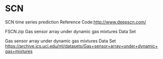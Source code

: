 # SCN
SCN time series prediction
Reference Code:http://www.deepscn.com/

FSCN.zip Gas sensor array under dynamic gas mixtures Data Set



Gas sensor array under dynamic gas mixtures Data Set
https://archive.ics.uci.edu/ml/datasets/Gas+sensor+array+under+dynamic+gas+mixtures
